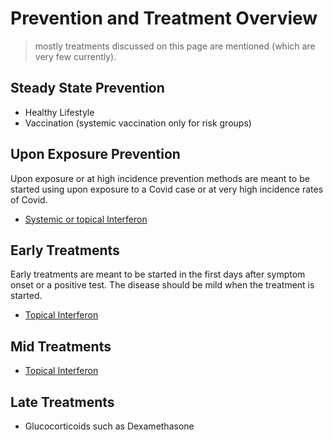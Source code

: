# Prevention and Treatment Overview

> mostly treatments discussed on this page are mentioned (which are very few currently).


## Steady State Prevention
* Healthy Lifestyle
* Vaccination (systemic vaccination only for risk groups)

## Upon Exposure Prevention
Upon exposure or at high incidence prevention methods are meant to be started using upon exposure to a Covid case or at very high incidence rates of Covid.

* [Systemic or topical Interferon](../6_prevention_and_treatment/interferon.md)

## Early Treatments
Early treatments are meant to be started in the first days after symptom onset or a positive test. The disease should be mild when the treatment is started.

* [Topical Interferon](../6_prevention_and_treatment/interferon.md)


## Mid Treatments
* [Topical Interferon](../6_prevention_and_treatment/interferon.md)

## Late Treatments
* Glucocorticoids such as Dexamethasone